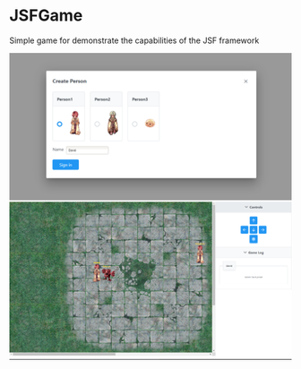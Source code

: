 # JSFGame
Simple game for demonstrate the capabilities of the JSF framework

![Screenshot](screens/screen1.png)
![Screenshot](screens/screen2.png)